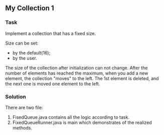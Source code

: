 ## My Collection 1
### Task
Implement a collection that has a fixed size.

Size can be set:

* by  the default(16);
* by the user.

The size of the collection after initialization can not change.
After the number of elements has reached the maximum, 
when you add a new element, the collection "moves" to the left.
The 1st element is deleted, and the next one is moved one element to the left.

### Solution
There are two file:
1. FisedQueue.java contains all the logic according to task.
2. FixedQueueRunner.java is main which demonstrates of the realized methods. 
